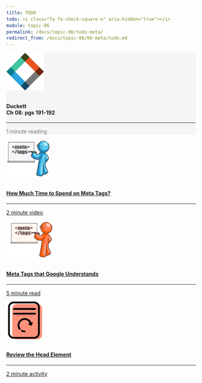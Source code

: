 ```yaml
---
title: TODO
todo: <i class="fa fa-check-square-o" aria-hidden="true"></i>
module: topic-06
permalink: /docs/topic-06/todo-meta/
redirect_from: /docs/topic-06/06-meta/todo.md
---
```


<div class="row text-center">
    <div class="col-lg-4">
        <div class="bs-component">
          <div class="list-group">
              <div class="list-group-item" style="background-color: #F5F5F5">
                <img src="../img/hw-icon-duckett.svg" style="max-height: 100px; margin: auto; margin-bottom: 10px;" />
                  <h4 class="list-group-item-heading">Duckett<br />Ch 08: pgs 191-192</h4>
                  <hr>
                  <p class="list-group-item-text" style="color: #777;"><i class="fa fa-clock-o" aria-hidden="true"></i> 1 minute reading</p>
              </div>
          </div>
        </div>
    </div>
    <div class="col-lg-4">
        <div class="bs-component">
          <div class="list-group">
              <a href="https://www.youtube.com/watch?v=RBTBEfd7z_Y" target="_blank" class="list-group-item">
                <img src="../img/hw-icon-meta-blu.png" style="max-height: 100px; margin: auto; margin-bottom: 10px;" />
                  <h4 class="list-group-item-heading">How Much Time to Spend on Meta Tags?</h4>
                  <hr>
                  <p class="list-group-item-text"><i class="fa fa-clock-o" aria-hidden="true"></i> 2 minute video</p>
              </a>
          </div>
        </div>
    </div>
    <div class="col-lg-4">
        <div class="bs-component">
          <div class="list-group">
              <a href="https://support.google.com/webmasters/answer/79812" target="_blank" class="list-group-item">
                <img src="../img/hw-icon-meta-org.png" style="max-height: 100px; margin: auto; margin-bottom: 10px;" />
                  <h4 class="list-group-item-heading">Meta Tags that Google Understands</h4>
                  <hr>
                  <p class="list-group-item-text"><i class="fa fa-clock-o" aria-hidden="true"></i> 5 minute read</p>
              </a>
          </div>
        </div>
    </div>
</div>
<div class="row text-center">
  <div class="col-lg-4">
      <div class="bs-component">
        <div class="list-group">
            <a href="{{ site.url }}/docs/topic-04/head-style" class="list-group-item">
              <img src="../img/hw-icon-review-page.svg" style="max-height: 100px; margin: auto; margin-bottom: 10px;" />
              <h4 class="list-group-item-heading">Review the Head Element</h4>
              <hr>
              <p class="list-group-item-text"><i class="fa fa-clock-o" aria-hidden="true"></i> 2 minute activity</p>
            </a>
          </div>
      </div>
  </div>
</div>
